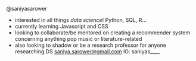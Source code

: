 @saniyasarower
- interested in all things *data science*! Python, SQL, R...
- currently learning Javascript and CSS
- looking to collaborate/be mentored on creating a recommender system concerning anything pop music or literature-related 
- also looking to shadow or be a research professor for anyone researching DS
saniya.sarower@gmail.com
IG: saniyas____


<!---
saniyasarower/saniyasarower is a ✨ special ✨ repository because its `README.md` (this file) appears on your GitHub profile.
You can click the Preview link to take a look at your changes.
--->

